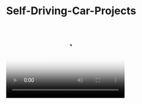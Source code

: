 # Self-Driving-Car-Projects

<video src="video.mp4" poster="poster.jpg" width="320" height="200" controls preload></video>
